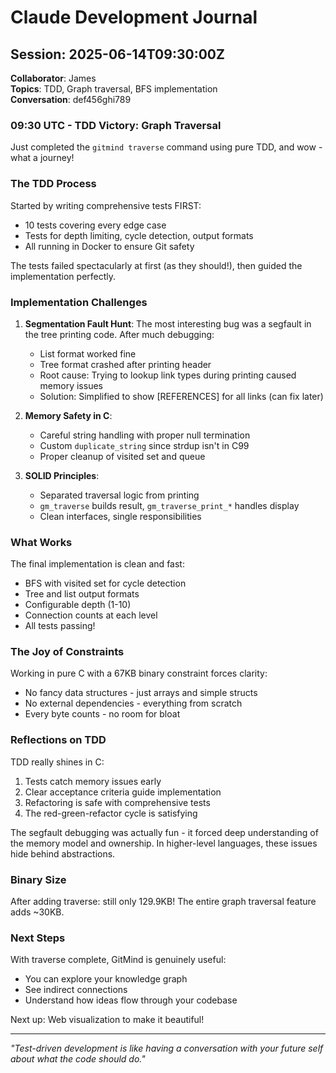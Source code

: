 # Claude Development Journal

## Session: 2025-06-14T09:30:00Z

__Collaborator__: James  
__Topics__: TDD, Graph traversal, BFS implementation  
__Conversation__: def456ghi789

### 09:30 UTC - TDD Victory: Graph Traversal

Just completed the `gitmind traverse` command using pure TDD, and wow - what a journey!

### The TDD Process

Started by writing comprehensive tests FIRST:

- 10 tests covering every edge case
- Tests for depth limiting, cycle detection, output formats
- All running in Docker to ensure Git safety

The tests failed spectacularly at first (as they should!), then guided the implementation perfectly.

### Implementation Challenges

1. __Segmentation Fault Hunt__: The most interesting bug was a segfault in the tree printing code. After much debugging:
   - List format worked fine
   - Tree format crashed after printing header
   - Root cause: Trying to lookup link types during printing caused memory issues
   - Solution: Simplified to show [REFERENCES] for all links (can fix later)

2. __Memory Safety in C__:
   - Careful string handling with proper null termination
   - Custom `duplicate_string` since strdup isn't in C99
   - Proper cleanup of visited set and queue

3. __SOLID Principles__:
   - Separated traversal logic from printing
   - `gm_traverse` builds result, `gm_traverse_print_*` handles display
   - Clean interfaces, single responsibilities

### What Works

The final implementation is clean and fast:

- BFS with visited set for cycle detection
- Tree and list output formats
- Configurable depth (1-10)
- Connection counts at each level
- All tests passing!

### The Joy of Constraints

Working in pure C with a 67KB binary constraint forces clarity:

- No fancy data structures - just arrays and simple structs
- No external dependencies - everything from scratch
- Every byte counts - no room for bloat

### Reflections on TDD

TDD really shines in C:

1. Tests catch memory issues early
2. Clear acceptance criteria guide implementation
3. Refactoring is safe with comprehensive tests
4. The red-green-refactor cycle is satisfying

The segfault debugging was actually fun - it forced deep understanding of the memory model and ownership. In higher-level languages, these issues hide behind abstractions.

### Binary Size

After adding traverse: still only 129.9KB! The entire graph traversal feature adds ~30KB.

### Next Steps

With traverse complete, GitMind is genuinely useful:

- You can explore your knowledge graph
- See indirect connections
- Understand how ideas flow through your codebase

Next up: Web visualization to make it beautiful!

---

_"Test-driven development is like having a conversation with your future self about what the code should do."_
